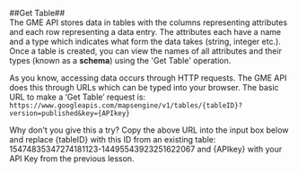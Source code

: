 ##Get Table##  
The GME API stores data in tables with the columns representing attributes and each row representing a data entry. The attributes each have a name and a type which indicates what form the data takes (string, integer etc.). Once a table is created, you can view the names of all attributes and their types (known as a **schema**) using the 'Get Table' operation.

As you know, accessing data occurs through HTTP requests. The GME API does this through URLs which can be typed into your browser. The basic URL to make a ‘Get Table’ request is:   
`https://www.googleapis.com/mapsengine/v1/tables/{tableID}?version=published&key={APIkey}`

Why don't you give this a try? Copy the above URL into the input box below and replace {tableID} with this ID from an existing table: 15474835347274181123-14495543923251622067 and {APIkey} with your API Key from the previous lesson.